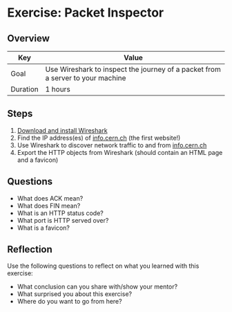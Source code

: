 # Exercise: Packet Inspector

## Overview

| Key | Value |
| --- | --- |
| Goal | Use Wireshark to inspect the journey of a packet from a server to your machine |
| Duration | 1 hours |


## Steps

1. [Download and install Wireshark](https://www.wireshark.org/)
2. Find the IP address(es) of [info.cern.ch](info.cern.ch) (the first website!)
3. Use Wireshark to discover network traffic to and from [info.cern.ch](info.cern.ch)
4. Export the HTTP objects from Wireshark (should contain an HTML page and a favicon)

## Questions

- What does ACK mean?
- What does FIN mean?
- What is an HTTP status code?
- What port is HTTP served over?
- What is a favicon?

## Reflection

Use the following questions to reflect on what you learned with this exercise:

- What conclusion can you share with/show your mentor?
- What surprised you about this exercise?
- Where do you want to go from here?

